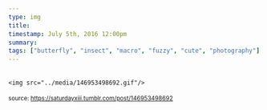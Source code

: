 ```yaml
---
type: img
title: 
timestamp: July 5th, 2016 12:00pm
summary: 
tags: ["butterfly", "insect", "macro", "fuzzy", "cute", "photography"]
---
```


                
                
                
                                                                                        <img src="../media/146953498692.gif"/>
                                                                                
                
                
                
                
                                
<small>source: https://saturdayxiii.tumblr.com/post/146953498692</small>